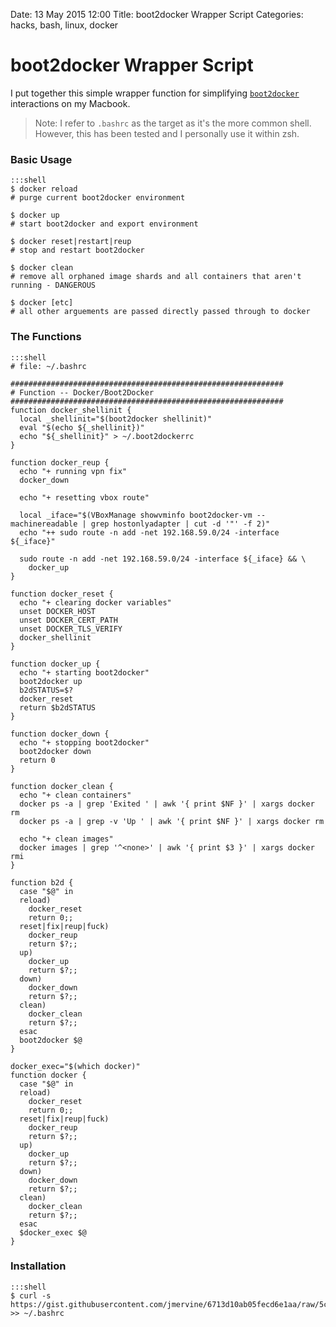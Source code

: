 Date: 13 May 2015 12:00
Title: boot2docker Wrapper Script
Categories: hacks, bash, linux, docker

# boot2docker Wrapper Script

I put together this simple wrapper function for simplifying [`boot2docker`](http://boot2docker.io/) interactions on my Macbook.

> Note: I refer to `.bashrc` as the target as it's the more common shell. However, this has been tested and I personally use it within zsh.

### Basic Usage

    :::shell
    $ docker reload
    # purge current boot2docker environment
    
    $ docker up
    # start boot2docker and export environment
    
    $ docker reset|restart|reup
    # stop and restart boot2docker
    
    $ docker clean
    # remove all orphaned image shards and all containers that aren't running - DANGEROUS
    
    $ docker [etc]
    # all other arguements are passed directly passed through to docker

### The Functions

    :::shell
    # file: ~/.bashrc
    
    #############################################################
    # Function -- Docker/Boot2Docker
    #############################################################
    function docker_shellinit {
      local _shellinit="$(boot2docker shellinit)"
      eval "$(echo ${_shellinit})"
      echo "${_shellinit}" > ~/.boot2dockerrc
    }

    function docker_reup {
      echo "+ running vpn fix"
      docker_down

      echo "+ resetting vbox route"

      local _iface="$(VBoxManage showvminfo boot2docker-vm --machinereadable | grep hostonlyadapter | cut -d '"' -f 2)"
      echo "++ sudo route -n add -net 192.168.59.0/24 -interface ${_iface}"

      sudo route -n add -net 192.168.59.0/24 -interface ${_iface} && \
        docker_up
    }

    function docker_reset {
      echo "+ clearing docker variables"
      unset DOCKER_HOST
      unset DOCKER_CERT_PATH
      unset DOCKER_TLS_VERIFY
      docker_shellinit
    }

    function docker_up {
      echo "+ starting boot2docker"
      boot2docker up
      b2dSTATUS=$?
      docker_reset
      return $b2dSTATUS
    }

    function docker_down {
      echo "+ stopping boot2docker"
      boot2docker down
      return 0
    }

    function docker_clean {
      echo "+ clean containers"
      docker ps -a | grep 'Exited ' | awk '{ print $NF }' | xargs docker rm
      docker ps -a | grep -v 'Up ' | awk '{ print $NF }' | xargs docker rm

      echo "+ clean images"
      docker images | grep '^<none>' | awk '{ print $3 }' | xargs docker rmi
    }

    function b2d {
      case "$@" in
      reload)
        docker_reset
        return 0;;
      reset|fix|reup|fuck)
        docker_reup
        return $?;;
      up)
        docker_up
        return $?;;
      down)
        docker_down
        return $?;;
      clean)
        docker_clean
        return $?;;
      esac
      boot2docker $@
    }

    docker_exec="$(which docker)"
    function docker {
      case "$@" in
      reload)
        docker_reset
        return 0;;
      reset|fix|reup|fuck)
        docker_reup
        return $?;;
      up)
        docker_up
        return $?;;
      down)
        docker_down
        return $?;;
      clean)
        docker_clean
        return $?;;
      esac
      $docker_exec $@
    }

### Installation

    :::shell
    $ curl -s https://gist.githubusercontent.com/jmervine/6713d10ab05fecd6e1aa/raw/5c5f7020696e23dffa6f046816239574f42767ee/boot2dockerrc.sh >> ~/.bashrc
